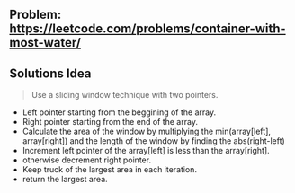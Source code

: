 ## Problem: https://leetcode.com/problems/container-with-most-water/

## Solutions Idea

> Use a sliding window technique with two pointers.

- Left pointer starting from the beggining of the array.
- Right pointer starting from the end of the array.
- Calculate the area of the window by multiplying the min(array[left], array[right]) and the length of the window by finding the abs(right-left)
- Increment left pointer of the array[left] is less than the array[right].
- otherwise decrement right pointer.
- Keep truck of the largest area in each iteration.
- return the largest area.
